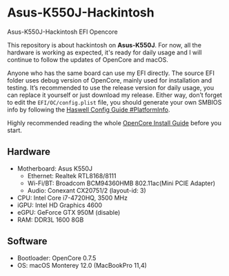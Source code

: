 # Asus-K550J-Hackintosh
 Asus-K550J-Hackintosh EFI Opencore

This repository is about hackintosh on **Asus-K550J**. For now, all the hardware is working as expected, it's ready for daily usage and I will continue to follow the updates of OpenCore and macOS.

Anyone who has the same board can use my EFI directly. The source EFI folder uses debug version of OpenCore, mainly used for installation and testing. It’s recommended to use the release version for daily usage, you can replace it yourself or just download my release. Either way, don’t forget to edit the `EFI/OC/config.plist` file, you should generate your own SMBIOS info by following the [Haswell Config Guide #PlatformInfo](https://dortania.github.io/OpenCore-Install-Guide/config.plist/haswell.html#platforminfo). 

Highly recommended reading the whole [OpenCore Install Guide](https://dortania.github.io/OpenCore-Install-Guide/) before you start.

## Hardware

* Motherboard: Asus K550J
    * Ethernet: Realtek RTL8168/8111
    * Wi-Fi/BT: Broadcom BCM94360HMB 802.11ac(Mini PCIE Adapter)
    * Audio: Conexant CX20751/2 (layout-id: 3)
* CPU: Intel Core i7-4720HQ, 3500 MHz
* iGPU: Intel HD Graphics 4600
* eGPU: GeForce GTX 950M (disable)
* RAM: DDR3L 1600 8GB

## Software

* Bootloader: OpenCore 0.7.5
* OS: macOS Monterey 12.0 (MacBookPro 11,4)
